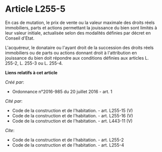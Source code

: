 # Article L255-5

En cas de mutation, le prix de vente ou la valeur maximale des droits réels immobiliers, parts et actions permettant la
jouissance du bien sont limités à leur valeur initiale, actualisée selon des modalités définies par décret en Conseil
d'Etat. 

L'acquéreur, le donataire ou l'ayant droit de la succession des droits réels immobiliers ou de parts ou actions donnant droit
à l'attribution en jouissance du bien doit répondre aux conditions définies aux articles L. 255-2, L. 255-3 ou L. 255-4.

**Liens relatifs à cet article**

_Créé par_:

  - Ordonnance n°2016-985 du 20 juillet 2016 - art. 1

_Cité par_:

  - Code de la construction et de l'habitation. - art. L255-15 (V)
  - Code de la construction et de l'habitation. - art. L255-16 (V)
  - Code de la construction et de l'habitation. - art. L443-11 (V)

_Cite_:

  - Code de la construction et de l'habitation. - art. L255-2
  - Code de la construction et de l'habitation. - art. L255-4
